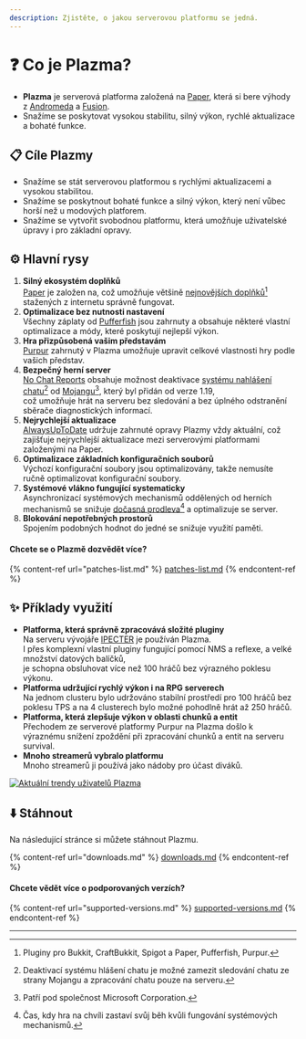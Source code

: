 ```yaml
---
description: Zjistěte, o jakou serverovou platformu se jedná.
---
```


# ❓ Co je Plazma?

- **Plazma** je serverová platforma založená na [Paper](https://github.com/PaperMC/Paper), která si bere výhody z [Andromeda](https://github.com/EarendelArchived/Andromeda) a [Fusion](https://github.com/RuinedTechnologyUnify/Fusion).
- Snažíme se poskytovat vysokou stabilitu, silný výkon, rychlé aktualizace a bohaté funkce.

## 📋 Cíle Plazmy <a href="#id-1" id="id-1"></a>

- Snažíme se stát serverovou platformou s rychlými aktualizacemi a vysokou stabilitou.
- Snažíme se poskytnout bohaté funkce a silný výkon, který není vůbec horší než u modových platforem.
- Snažíme se vytvořit svobodnou platformu, která umožňuje uživatelské úpravy i pro základní opravy.

## ⚙️ Hlavní rysy <a href="#id-2" id="id-2"></a>

1. **Silný ekosystém doplňků**\
   [Paper](https://github.com/PaperMC/Paper) je založen na,
   což umožňuje většině [nejnovějších doplňků](#user-content-fn-1)[^1] stažených z internetu správně fungovat.
2. **Optimalizace bez nutnosti nastavení**\
   Všechny záplaty od [Pufferfish](https://github.com/pufferfish-gg/Pufferfish) jsou zahrnuty a
   obsahuje některé vlastní optimalizace a módy, které poskytují nejlepší výkon.
3. **Hra přizpůsobená vašim představám**\
   [Purpur](https://github.com/PurpurMC/Purpur) zahrnutý v Plazma umožňuje upravit
   celkové vlastnosti hry podle vašich představ.
4. **Bezpečný herní server**\
   [No Chat Reports](https://github.com/Aizistral-Studios/No-Chat-Reports) obsahuje možnost deaktivace [systému nahlášení chatu](#user-content-fn-3)[^3] od [Mojangu](#user-content-fn-2)[^2], který byl přidán od verze 1.19,\
   což umožňuje hrát na serveru bez sledování a bez úplného odstranění sběrače diagnostických informací.
5. **Nejrychlejší aktualizace**\
   [AlwaysUpToDate](https://github.com/PlazmaMC/AlwaysUpToDate) udržuje zahrnuté opravy Plazmy vždy aktuální, což zajišťuje nejrychlejší aktualizace mezi serverovými platformami založenými na Paper.
6. **Optimalizace základních konfiguračních souborů**\
   Výchozí konfigurační soubory jsou optimalizovány, takže nemusíte ručně optimalizovat konfigurační soubory.
7. **Systémové vlákno fungující systematicky**\
   Asynchronizací systémových mechanismů oddělených od herních mechanismů se snižuje [dočasná prodleva](#user-content-fn-4)[^4] a optimalizuje se server.
8. **Blokování nepotřebných prostorů**\
   Spojením podobných hodnot do jedné se snižuje využití paměti.

#### Chcete se o Plazmě dozvědět více? <a href="#etc-1" id="etc-1"></a>

{% content-ref url="patches-list.md" %}
[patches-list.md](patches-list.md)
{% endcontent-ref %}

## ✨ Příklady využití <a href="#id-3" id="id-3"></a>

- **Platforma, která správně zpracovává složité pluginy**\
  Na serveru vývojáře [IPECTER](https://github.com/IPECTER) je používán Plazma.\
  I přes komplexní vlastní pluginy fungující pomocí NMS a reflexe, a velké množství datových balíčků,\
  je schopna obsluhovat více než 100 hráčů bez výrazného poklesu výkonu.
- **Platforma udržující rychlý výkon i na RPG serverech**\
  Na jednom clusteru bylo udržováno stabilní prostředí pro 100 hráčů bez poklesu TPS a na 4 clusterech bylo možné pohodlně hrát až 250 hráčů.
- **Platforma, která zlepšuje výkon v oblasti chunků a entit**\
  Přechodem ze serverové platformy Purpur na Plazma došlo k výraznému snížení zpoždění při zpracování chunků a entit na serveru survival.
- **Mnoho streamerů vybralo platformu**\
  Mnoho streamerů ji používá jako nádoby pro účast diváků.

<a href="https://bstats.org/plugin/server-implementation/Plazma/18047">
   <img src="https://badge.plazmamc.org/internal/bstats" alt="Aktuální trendy uživatelů Plazma">
</a>

## ⬇️ Stáhnout

Na následující stránce si můžete stáhnout Plazmu.

{% content-ref url="downloads.md" %}
[downloads.md](downloads.md)
{% endcontent-ref %}

#### Chcete vědět více o podporovaných verzích?

{% content-ref url="supported-versions.md" %}
[supported-versions.md](supported-versions.md)
{% endcontent-ref %}

***

[^1]: Pluginy pro Bukkit, CraftBukkit, Spigot a Paper, Pufferfish, Purpur.

[^2]: Patří pod společnost Microsoft Corporation.

[^3]: Deaktivací systému hlášení chatu je možné zamezit sledování chatu ze strany Mojangu a zpracování chatu pouze na serveru.

[^4]: Čas, kdy hra na chvíli zastaví svůj běh kvůli fungování systémových mechanismů.
